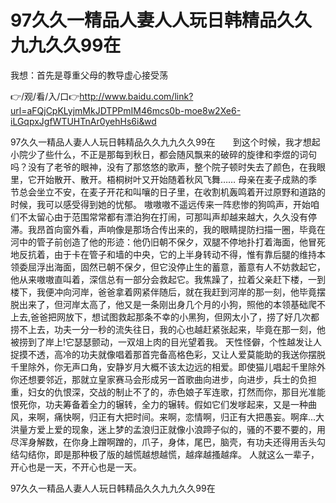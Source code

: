 # 97久久一精品人妻人人玩日韩精品久久九九久久99在
我想：首先是尊重父母的教导虚心接受荡

👉/观/看/入/口👉http://www.baidu.com/link?url=aFQjCpKLyjmMkJDTPPmIM46mcs0b-moe8w2Xe6-iLGqpxJgfWTUHTnAr0yehHs6i&wd

97久久一精品人妻人人玩日韩精品久久九九久久99在　　到这个时候，我才想起小院少了些什么，不正是那每到秋日，都会随风飘来的破碎的旋律和李煜的词句吗？没有了老爷的眼神，没有了那悠悠的歌声，整个院子顿时失去了颜色，在我眼里，它开始散开、散开。梧桐树叶又开始随着秋风飞舞……
母亲在麦子成熟的季节总会坐立不安，在麦子开花和叫嚷的日子里，在收割机轰鸣着开过原野和道路的时候，我可以感受得到她的忧郁。
嗷嗷嗷不遥远传来一阵悲惨的狗鸣声，开始咱们不太留心由于范围常常都有漂泊狗在打闹，可那叫声却越来越大，久久没有停滞。我昂首向窗外看，声响像是那场合传出来的，我的眼睛提防扫描一圈，毕竟在河中的管子前创造了他的形迹：他仍旧朝不保夕，双腿不停地扑打着海面，他冒死地反抗着，由于卡在管子和墙的中央，它的上半身转动不得，惟有靠后腿的维持本领委屈浮出海面，固然已朝不保夕，但它没停止生的蓄意，蓄意有人不妨救起它，他从来嗷嗷直叫着，深信总有一部分会救起它。我焦躁了，拉着父亲赶下楼，一到楼下，我便冲向河岸，爸爸拿着网紧伴随后，就在我赶到河岸的那一刻，他毕竟摆脱出来了，但河岸太高了，他又是一条刚出身几个月的小狗，照他的本领基础爬不上去,爸爸把网放下，想试图救起那条不幸的小黑狗，但网太小了，捞了好几次都捞不上去，功夫一分一秒的流失往日，我的心也越赶紧张起来，毕竟在那一刻，他被捞到了岸上!它瑟瑟颤动，一双俎上肉的目光望着我。
天性怪僻，个性越发让人捉摸不透，高冷的功夫就像唱着那首完备高格色彩，又让人爱莫能助的我送你摆脱千里除外，你无声口角，安静岁月大概不该太边远的相爱。即使猫儿唱起千里除外你还想要邻近，那就立皇家赛马会形成另一首歌曲向进步，向进步，兵士的负担重，妇女的仇恨深，交战的制止不了的，赤色娘子军连歌，打然而你，那目光准能恨死你，功夫筹备着全力的辗转，全力的辗转。假如它们发嗲起来，又是一种曲风，来啊，痛快啊，归正有大把时间。来啊，恋情啊，归正有大把愚妄。啊痒...大洪量方爱上爱的现象，迷上梦的孟浪归正就像小浪蹄子似的，骚的不要不要的，用尽浑身解数，在你身上蹭啊蹭的，爪子，身体，尾巴，脑壳，有功夫还得用舌头勾结勾结你，即是那种极了版的越慌越想越慌，越痒越搔越痒。
	人就这么一辈子，开心也是一天，不开心也是一天。

97久久一精品人妻人人玩日韩精品久久九九久久99在
